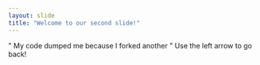 ```yaml
---
layout: slide
title: "Welcome to our second slide!"
---
```

" My code dumped me because I forked another "
Use the left arrow to go back!
